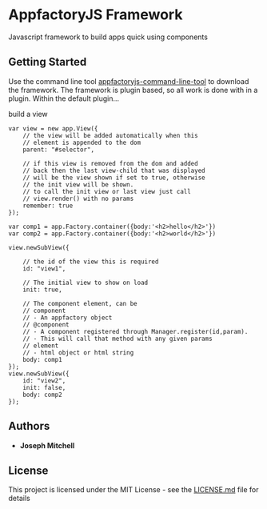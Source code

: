 # AppfactoryJS Framework

Javascript framework to build apps quick using components

## Getting Started

Use the command line tool [appfactoryjs-command-line-tool](https://github.com/equippedcoding/appfactory-cli) to download the framework.
The framework is plugin based, so all work is done with in a plugin. Within the default plugin...

build a view
```
var view = new app.View({ 
	// the view will be added automatically when this
	// element is appended to the dom
	parent: "#selector",

	// if this view is removed from the dom and added
	// back then the last view-child that was displayed
	// will be the view shown if set to true, otherwise
	// the init view will be shown.
	// to call the init view or last view just call
	// view.render() with no params
	remember: true
});

var comp1 = app.Factory.container({body:'<h2>hello</h2>'})
var comp2 = app.Factory.container({body:'<h2>world</h2>'})

view.newSubView({

	// the id of the view this is required
	id: "view1",

	// The initial view to show on load
	init: true,

	// The component element, can be 
	// component
	// - An appfactory object
	// @component 
	// - A component registered through Manager.register(id,param). 
	// - This will call that method with any given params 
	// element
	// - html object or html string
	body: comp1
});
view.newSubView({
	id: "view2",
	init: false,
	body: comp2
});
```


## Authors

* **Joseph Mitchell** 

## License

This project is licensed under the MIT License - see the [LICENSE.md](LICENSE.md) file for details



